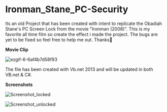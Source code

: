 # Ironman_Stane_PC-Security
Its an old Project that has been created with intent to replicate the Obadiah Stane's PC Screen Lock
from the movie "Ironman (2008)". This is my favorite all time film so create the effect i made the project.
The bugs are yet to be fixed so feel free to help me out. Thanks🙏

<b>Movie Clip</b>

![ezgif-6-6af4b7d58f93](https://user-images.githubusercontent.com/24821864/135264288-fed06e0a-574b-458b-aa7a-0f40604f516d.gif)

The file has been created with Vb.net 2013 and will be updated in both VB.net & C#.


<b>Screenshots</b>

![Screenshot_locked](https://user-images.githubusercontent.com/24821864/135265858-64cfe1ea-df03-4876-aacc-0c847981cdb6.png)

![Screenshot_unlocked](https://user-images.githubusercontent.com/24821864/135265884-aaacb74c-6df4-433d-8d80-2a6d155f160f.png)
